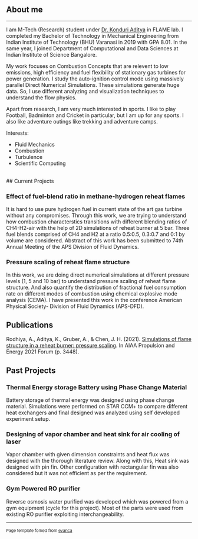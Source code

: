 ## About me
---
I am M-Tech (Research) student under [Dr. Konduri Aditya](http://cds.iisc.ac.in/faculty/konduriadi/) in FLAME lab. I completed my Bachelor of Technology in Mechanical Engineering from Indian Institute of Technology (BHU) Varanasi in 2019 with GPA 8.01. In the same year, I joined Department of Computational and Data Sciences at Indian Institute of Science Bangalore. 

My work focuses on Combustion Concepts that are relevent to low emissions, high efficiency and fuel flexibility of stationary gas turbines for power generation. I study the auto-ignition control mode using massively parallel Direct Numerical Simulations. These simulations generate huge data. So, I use different analyzing and visualization techniques to understand the flow physics.

Apart from research, I am very much interested in sports. I like to play Football, Badminton and Cricket in particular, but I am up for any sports. I also like adventure outings like trekking and adventure camps.

Interests:
- Fluid Mechanics
- Combustion
- Turbulence
- Scientific Computing


<br>
## Current Projects

### Effect of fuel-blend ratio in methane-hydrogen reheat flames 
It is hard to use pure hydrogen fuel in current state of the art gas turbine without any compromises. Through this work, we are trying to understand how combustion characterstics transitions with different blending ratios of CH4-H2-air with the help of 2D simulations of reheat burner at 5 bar. Three fuel blends comprised of CH4 and H2 at a ratio 0.5:0.5, 0.3:0.7 and 0:1 by volume are considered. Abstract of this work has been submitted to 74th Annual Meeting of the APS Division of Fluid Dynamics.

### Pressure scaling of reheat flame structure
In this work, we are doing direct numerical simulations at different pressure levels (1, 5 and 10 bar) to understand pressure scaling of reheat flame structure. And also quantify the distribution of fractional fuel consumption rate on different modes of combustion using chemical explosive mode analysis (CEMA). I have presented this work in the conference American Physical Society- Division of Fluid Dynamics (APS-DFD).

## Publications

Rodhiya, A., Aditya, K., Gruber, A., & Chen, J. H. (2021). [Simulations of flame structure in a reheat burner: pressure scaling](https://arc.aiaa.org/doi/abs/10.2514/6.2021-3448). In AIAA Propulsion and Energy 2021 Forum (p. 3448).

## Past Projects

### Thermal Energy storage Battery using Phase Change Material
Battery storage of thermal energy was designed using phase change material. Simulations were performed on STAR CCM+ to compare different heat exchangers and final designed was analyzed using self developed experiment setup. 


### Designing of vapor chamber and heat sink for air cooling of laser
Vapor chamber with given dimension constraints and heat flux was designed with the thorough literature review. Along with this, Heat sink was designed with pin fin. Other configuration with rectangular fin was also considered but it was not efficient as per the requirement.


### Gym Powered RO purifier
Reverse osmosis water purified was developed which was powered from a gym equipment (cycle for this project). Most of the parts were used from existing RO purifier exploiting interchangeability.





---
<p style="font-size:11px">Page template forked from <a href="https://github.com/evanca/quick-portfolio">evanca</a></p>
<!-- Remove above link if you don't want to attibute -->
